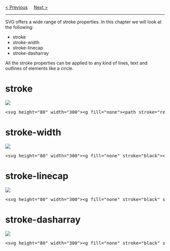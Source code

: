 <a href="/HTML/Graphics/SVG/Text.md">&lt; Previous</a>
&nbsp;&nbsp;&nbsp;
<a href="/HTML/Graphics/SVG/Filters/Main.md">Next &gt;</a>
<hr>
SVG offers a wide range of stroke properties. In this chapter we will look at the following:
<ul>
  <li>stroke</li>
  <li>stroke-width</li>
  <li>stroke-linecap</li>
  <li>stroke-dasharray</li>
</ul>
All the stroke properties can be applied to any kind of lines, text and outlines of elements like a circle.
<h1>stroke</h1>
<img src="https://i.imgur.com/YXbEvTQ.png">
<pre>&lt;svg height="80" width="300"&gt;&lt;g fill="none"&gt;&lt;path stroke="red" d="M5 20 l215 0" /&gt;&lt;path stroke="black" d="M5 40 l215 0" /&gt;&lt;path stroke="blue" d="M5 60 l215 0" /&gt;&lt;/g&gt;&lt;/svg&gt;</pre>
<h1>stroke-width</h1>
<img src="https://i.imgur.com/Ilk7LcM.png">
<pre>&lt;svg height="80" width="300"&gt;&lt;g fill="none" stroke="black"&gt;&lt;path stroke-width="2" d="M5 20 l215 0" /&gt;&lt;path stroke-width="4" d="M5 40 l215 0" /&gt;&lt;path stroke-width="6" d="M5 60 l215 0" /&gt;&lt;/g&gt;&lt;/svg&gt;</pre>
<h1>stroke-linecap</h1>
<img src="https://i.imgur.com/sWHNCG9.png">
<pre>&lt;svg height="80" width="300"&gt;&lt;g fill="none" stroke="black" stroke-width="6"&gt;&lt;path stroke-linecap="butt" d="M5 20 l215 0" /&gt;&lt;path stroke-linecap="round" d="M5 40 l215 0" /&gt;&lt;path stroke-linecap="square" d="M5 60 l215 0" /&gt;&lt;/g&gt;&lt;/svg&gt;</pre>
<h1>stroke-dasharray</h1>
<img src="https://i.imgur.com/iix7IWL.png">
<pre>&lt;svg height="80" width="300"&gt;&lt;g fill="none" stroke="black" stroke-width="4"&gt;&lt;path stroke-dasharray="5,5" d="M5 20 l215 0" /&gt;&lt;path stroke-dasharray="10,10" d="M5 40 l215 0" /&gt;&lt;path stroke-dasharray="20,10,5,5,5,10" d="M5 60 l215 0" /&gt;&lt;/g&gt;&lt;/svg&gt;</pre>
